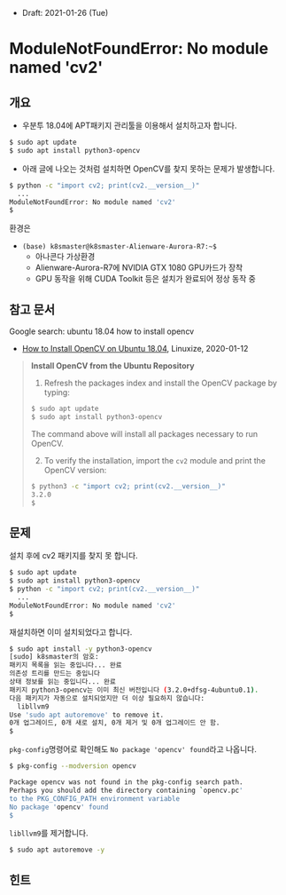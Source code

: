 * Draft: 2021-01-26 (Tue)

# ModuleNotFoundError: No module named 'cv2'

## 개요

* 우분투 18.04에 APT패키지  관리툴을 이용해서 설치하고자 합니다.

```bash
$ sudo apt update
$ sudo apt install python3-opencv
```

* 아래 글에 나오는 것처럼 설치하면 OpenCV를 찾지 못하는 문제가 발생합니다.

```bash
$ python -c "import cv2; print(cv2.__version__)"
  ...
ModuleNotFoundError: No module named 'cv2'
$
```

환경은

* `(base) k8smaster@k8smaster-Alienware-Aurora-R7:~$`
  * 아나콘다 가상환경
  * Alienware-Aurora-R7에 NVIDIA GTX 1080 GPU카드가 장착
  * GPU 동작을 위해 CUDA Toolkit 등은 설치가 완료되어 정상 동작 중

## 참고 문서

Google search: ubuntu 18.04 how to install opencv

* [How to Install OpenCV on Ubuntu 18.04](https://linuxize.com/post/how-to-install-opencv-on-ubuntu-18-04/), Linuxize, 2020-01-12

> **Install OpenCV from the Ubuntu Repository**
>
> 1. Refresh the packages index and install the OpenCV package by typing:
>
> ```bash
> $ sudo apt update
> $ sudo apt install python3-opencv
> ```
>
> The command above will install all packages necessary to run OpenCV.
>
> 2. To verify the installation, import the `cv2` module and print the OpenCV version:
>
> ```bash
> $ python3 -c "import cv2; print(cv2.__version__)"
> 3.2.0
> $
> ```

## 문제

설치 후에 cv2 패키지를 찾지 못 합니다.

```bash
$ sudo apt update
$ sudo apt install python3-opencv
$ python -c "import cv2; print(cv2.__version__)"
  ...
ModuleNotFoundError: No module named 'cv2'
$
```

재설치하면 이미 설치되었다고 합니다.

```bash
$ sudo apt install -y python3-opencv
[sudo] k8smaster의 암호: 
패키지 목록을 읽는 중입니다... 완료
의존성 트리를 만드는 중입니다       
상태 정보를 읽는 중입니다... 완료
패키지 python3-opencv는 이미 최신 버전입니다 (3.2.0+dfsg-4ubuntu0.1).
다음 패키지가 자동으로 설치되었지만 더 이상 필요하지 않습니다:
  libllvm9
Use 'sudo apt autoremove' to remove it.
0개 업그레이드, 0개 새로 설치, 0개 제거 및 0개 업그레이드 안 함.
$
```

`pkg-config`명령어로 확인해도 `No package 'opencv' found`라고 나옵니다.

```bash
$ pkg-config --modversion opencv
```

```bash
Package opencv was not found in the pkg-config search path.
Perhaps you should add the directory containing `opencv.pc'
to the PKG_CONFIG_PATH environment variable
No package 'opencv' found
$
```

`libllvm9`를 제거합니다.

```bash
$ sudo apt autoremove -y
```

## 힌트

